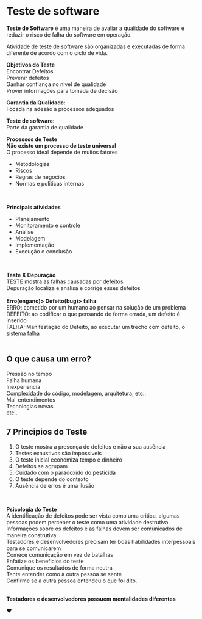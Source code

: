 # Teste de software

**Teste de Software** é uma maneira de avaliar a qualidade do software e reduzir o risco de falha do software em operação.

Atividade de teste de software são organizadas e executadas de forma diferente de acordo com o ciclo de vida.

**Objetivos do Teste**
<br>
Encontrar Defeitos<br>
Prevenir defeitos<br>
Ganhar confiança no nivel de qualidade<br>
Prover informações para tomada de decisão
<br>

**Garantia da Qualidade**:<br>
Focada na adesão a processos adequados

**Teste de software**:<br>
Parte da garantia de qualidade
<br>

**Processos de Teste**<br>
**Não existe um processo de teste universal** <br>
O processo ideal depende de muitos fatores<br>
* Metodologias
* Riscos 
* Regras de négocios
* Normas e politicas internas
<br>

**Principais atividades**<br>
* Planejamento
* Monitoramento e controle
* Análise
* Modelagem
* Implementação
* Execução e conclusão
<br>

**Teste X Depuração**<br>
TESTE mostra as falhas causadas por defeitos<br>
Depuração localiza e analisa e corrige esses defeitos <br>
<br>
**Erro(engano)> Defeito(bug)> falha**:<br>
ERRO: cometido por um humano ao pensar na solução de um problema
<br>DEFEITO: ao codificar o que pensando de forma errada, um defeito é inserido
<br>FALHA: Manifestação do Defeito, ao executar um trecho com defeito, o sistema falha<br>
<br>

## O que causa um erro?
Pressão no tempo<br>
Falha humana<br>
Inexperiencia<br>
Complexidade do código, modelagem, arquitetura, etc..<br>
Mal-entendimentos<br>
Tecnologias novas<br>
etc..<br>

## 7 Principios do Teste 
1. O teste mostra a presença de defeitos e não a sua ausência
1. Testes exaustivos são impossiveis
1. O teste inicial economiza tempo e dinheiro
1. Defeitos se agrupam
1. Cuidado com o paradoxido do pesticida
1. O teste depende do contexto
1. Ausência de erros é uma ilusão
<br>

**Psicologia do Teste**<br>
A identificação de defeitos pode ser vista como uma critica, algumas pessoas podem perceber o teste como uma atividade destrutiva. Informações sobre os defeitos e as falhas devem ser comunicados de maneira construtiva.<br>
Testadores e desenvolvedores precisam ter boas habilidades interpessoais para se comunicarem<br>
Comece comunicação em vez de batalhas<br>
Enfatize os beneficios do teste<br>
Comunique os resultados de forma neutra<br>
Tente entender como a outra pessoa se sente<br>
Confirme se a outra pessoa entendeu o que foi dito.<br>
<br>

**Testadores e desenvolvedores possuem mentalidades diferentes**

:heart: